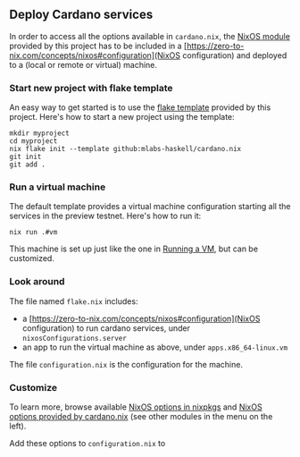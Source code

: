 ## Deploy Cardano services

In order to access all the options available in `cardano.nix`, the [NixOS module](https://zero-to-nix.com/concepts/nixos#modules) provided by this project has to be included in a [https://zero-to-nix.com/concepts/nixos#configuration](NixOS configuration) and deployed to a (local or remote or virtual) machine.

### Start new project with flake template

An easy way to get started is to use the [flake template](https://zero-to-nix.com/concepts/flakes#templates) provided by this project. Here's how to start a new project using the template:

```
mkdir myproject
cd myproject
nix flake init --template github:mlabs-haskell/cardano.nix
git init
git add .
```

### Run a virtual machine

The default template provides a virtual machine configuration starting all the services in the preview testnet. Here's how to run it:

`nix run .#vm`

This machine is set up just like the one in [Running a VM](vm), but can be customized.

### Look around

The file named `flake.nix` includes:

- a [https://zero-to-nix.com/concepts/nixos#configuration](NixOS configuration) to run cardano services, under `nixosConfigurations.server`
- an app to run the virtual machine as above, under `apps.x86_64-linux.vm`

The file `configuration.nix` is the configuration for the machine.

### Customize

To learn more, browse available [NixOS options in nixpkgs](https://search.nixos.org/options) and [NixOS options provided by cardano.nix](https://mlabs-haskell.github.io/cardano.nix/reference/module-options/cardano/) (see other modules in the menu on the left).

Add these options to `configuration.nix` to

###
